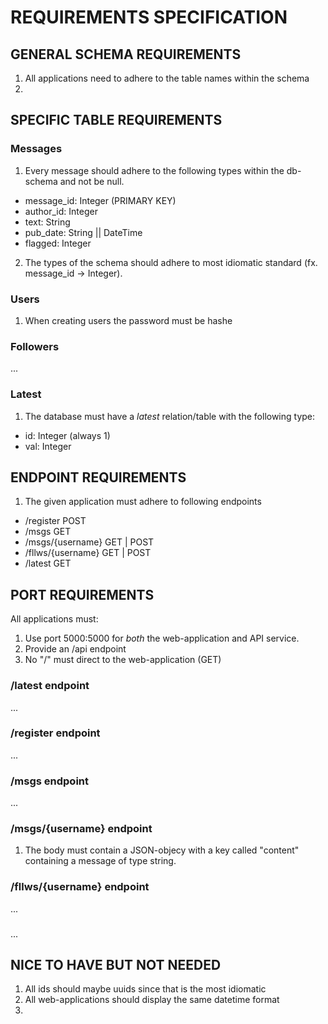 # REQUIREMENTS SPECIFICATION

## GENERAL SCHEMA REQUIREMENTS
1. All applications need to adhere to the table names within the schema
2. 

## SPECIFIC TABLE REQUIREMENTS
### Messages
1. Every message should adhere to the following types within the db-schema and not be null.
- message_id: Integer (PRIMARY KEY)
- author_id: Integer
- text: String
- pub_date: String || DateTime 
- flagged: Integer

2. The types of the schema should adhere to most idiomatic standard (fx. message_id -> Integer).

### Users
1. When creating users the password must be hashe
### Followers
...
### Latest
1. The database must have a _latest_ relation/table with the following type:
- id: Integer (always 1)
- val: Integer
  
## ENDPOINT REQUIREMENTS
1. The given application must adhere to following endpoints
- /register POST
- /msgs GET
- /msgs/{username} GET | POST
- /fllws/{username} GET | POST
- /latest GET

## PORT REQUIREMENTS
All applications must:
1. Use port 5000:5000 for _both_ the web-application and API service.
2. Provide an /api endpoint
3. No "/" must direct to the web-application (GET)

### /latest endpoint
...
### /register endpoint
...
### /msgs endpoint
...
### /msgs/{username} endpoint
1. The body must contain a JSON-objecy with a key called "content" containing a message of type string.
### /fllws/{username} endpoint
...
### 
...
 

## NICE TO HAVE BUT NOT NEEDED
1. All ids should maybe uuids since that is the most idiomatic
2. All web-applications should display the same datetime format
3. 
